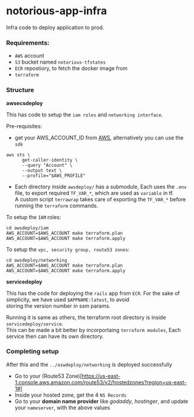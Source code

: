 # notorious-app-infra

Infra code to deploy application to prod.


### Requirements:

- `AWS` account
- `S3` bucket named `notorious-tfstates`
- `ECR` repostiory, to fetch the docker image from
- `terraform`


### Structure

**awsecsdeploy**

This has code to setup the `iam roles` and `networking interface`. 

Pre-requisites:
- get your AWS_ACCOUNT_ID from [AWS](https://us-east-1.console.aws.amazon.com/billing/home?region=us-east-1#/account), alternatively you can use the `sdk`

```shell
aws sts \
      get-caller-identity \
      --query "Account" \
      --output text \
      --profile="$AWS_PROFILE"
```

- Each directory inside `awsdeploy/` has a submodule, Each uses the `.env` file, to export required `TF_VAR_*`, which are used as `variable` in tf.\
A custom script `terrawrap` takes care of exporting the `TF_VAR_*` before running the `terraform` commands.


To setup the `IAM` roles:

```shell
cd awsdeploy/iam
AWS_ACCOUNT=$AWS_ACCOUNT make terraform.plan
AWS_ACCOUNT=$AWS_ACCOUNT make terraform.apply
```

To setup the `vpc, security group, route53 zones`:

```shell
cd awsdeploy/networking
AWS_ACCOUNT=$AWS_ACCOUNT make terraform.plan
AWS_ACCOUNT=$AWS_ACCOUNT make terraform.apply
```



**servicedeploy**

This has the code for deploying the `rails` app from `ECR`. For the sake of simplicity, we have used `$APPNAME:latest`, to avoid\
storing the version number in ssm params.


Running it is same as others, the terraform root directory is inside `servicedeploy/service`.\
This can be made a bit better by incorportaing `terraform modules`, Each service then can have its own directory.



### Completing setup

After this and the `../aswdeploy/networking` is deployed successfully

- Go to your (Route53 Zone)[https://us-east-1.console.aws.amazon.com/route53/v2/hostedzones?region=us-east-1#]
- Inside your hosted zone, get the 4 `NS Records`
- Go to your **domain name provider** like *godaddy*, *hostinger*, and update your `nameserver`, with the above values
